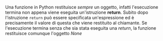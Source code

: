 
Una funzione in Python restituisce _sempre_ un oggetto, infatti l'esecuzione termina non appena viene eseguita un'istruzione __return__.
Subito dopo l'istruzione `return` può essere specificata un'espressione ed è precisamente il valore di questa che viene restituito al chiamante.
Se l'esecuzione termina senza che sia stata eseguita una _return_, la funzione restituisce comunque l'oggetto _None_